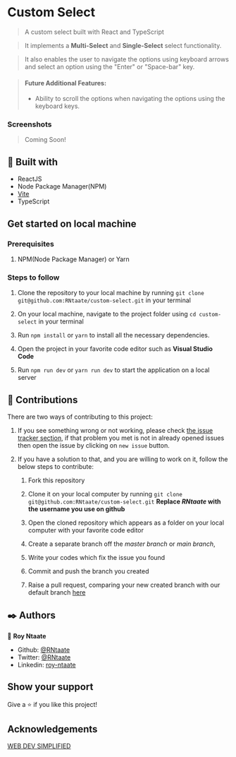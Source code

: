 # Custom Select
> A custom select built with React and TypeScript

> It implements a __Multi-Select__ and __Single-Select__ select functionality.

> It also enables the user to navigate the options using keyboard arrows and select an option using the "Enter" or "Space-bar" key.

> #### Future Additional Features:
> - Ability to scroll the options when navigating the options using the keyboard keys.

### Screenshots
> Coming Soon!

##  🔧 Built with

- ReactJS
- Node Package Manager(NPM)
- [Vite](https://vitejs.dev/)
- TypeScript

## Get started on local machine
### Prerequisites
1. NPM(Node Package Manager) or Yarn

### Steps to follow
1. Clone the repository to your local machine by running `git clone git@github.com:RNtaate/custom-select.git` in your terminal

1. On your local machine, navigate to the project folder using `cd custom-select` in your terminal

1. Run `npm install` or `yarn` to install all the necessary dependencies.

1. Open the project in your favorite code editor such as **Visual Studio Code**

1. Run `npm run dev` or `yarn run dev` to start the application on a local server


## 🤝 Contributions
  There are two ways of contributing to this project:

1. If you see something wrong or not working, please check [the issue tracker section](https://github.com/RNtaate/custom-select/issues), if that problem you met is not in already opened issues then open the issue by clicking on `new issue` button.

2. If you have a solution to that, and you are willing to work on it, follow the below steps to contribute:
    1.  Fork this repository

    1.  Clone it on your local computer by running `git clone git@github.com:RNtaate/custom-select.git` __Replace *RNtaate* with the username you use on github__
    1.  Open the cloned repository which appears as a folder on your local computer with your favorite code editor
    1.  Create a separate branch off the *master branch* or *main branch*,
    1.  Write your codes which fix the issue you found
    1.  Commit and push the branch you created
    1.  Raise a pull request, comparing your new created branch with our default branch [here](https://github.com/RNtaate/custom-select)

## ✒️  Authors

👤 **Roy Ntaate**

- Github: [@RNtaate](https://github.com/RNtaate)
- Twitter: [@RNtaate](https://twitter.com/RNtaate)
- Linkedin: [roy-ntaate](https://linkedin.com/in/roy-ntaate)

## Show your support

Give a ⭐️ if you like this project!

## Acknowledgements

[WEB DEV SIMPLIFIED](https://www.youtube.com/c/WebDevSimplified)